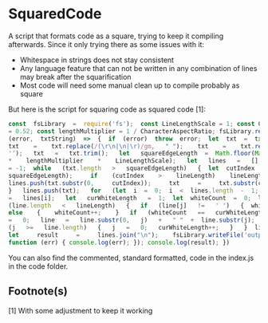 # SquaredCode
A script that formats code as a square, trying to keep it compiling afterwards. Since it only trying there as some issues with it:
- Whitespace in strings does not stay consistent
- Any language feature that can not be written in any combination of lines may break after the squarification 
- Most code will need some manual clean up to compile probably as square

But here is the script for squaring code as squared code [1]:
```javascript
const  fsLibrary  =  require('fs');  const LineLengthScale = 1; const CharacterAspectRatio
= 0.52; const lengthMultiplier = 1 / CharacterAspectRatio; fsLibrary.readFile('input.txt',
(error,  txtString)  =>  {  if  (error)  throw  error;  let  txt  =  txtString.toString();
txt    =    txt.replace(/(\r\n|\n|\r)/gm,   " ");    txt    =    txt.replace(/   +(?= )/g,
'');   txt   =   txt.trim();   let   squareEdgeLength  =  Math.floor(Math.sqrt(txt.length)
*    lengthMultiplier    *    LineLengthScale);   let   lines   =   [];   let   lineLength
= -1;  while   (txt.length   >   squareEdgeLength)   {  let  cutIndex  =  txt.indexOf(" ",    
squareEdgeLength);     if    (cutIndex    >    lineLength)    lineLength    =    cutIndex;
lines.push(txt.substr(0,     cutIndex));     txt     =     txt.substr(cutIndex    +    1);
}   lines.push(txt);   for   (let  i  =  0;  i  <  lines.length  -  1;  i++)  {  let  line
=   lines[i];   let   curWhiteLength   =  1;  let  whiteCount  =  0;  let  j  =  0;  while
(line.length   <   lineLength)   {   if   (line[j]   !=   ' ')   {  whiteCount  =   0;   }
else    {    whiteCount++;    }   if   (whiteCount   ==   curWhiteLength)   {   whiteCount
=   0;   line   =   line.substr(0,   j)   +   " "  +  line.substr(j);  j++;  }   j++;   if
(j   >=   line.length)   {   j   =   0;   curWhiteLength++;   }   }  lines[i]  =  line;  }
let     result     =     lines.join("\n");    fsLibrary.writeFile('output.txt',    result,
function (err) { console.log(err); }); console.log(result); })
```
You can also find the commented, standard formatted, code in the index.js in the code folder.

## Footnote(s)

[1] With some adjustment to keep it working
